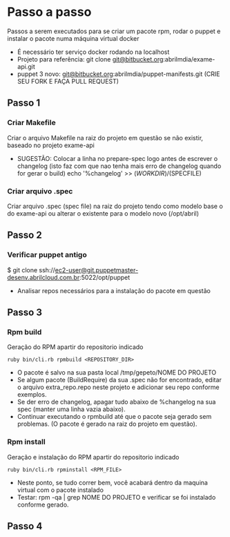 # Passo a passo
Passos a serem executados para se criar um pacote rpm, rodar o puppet e instalar o pacote numa máquina virtual docker
* É necessário ter serviço docker rodando na localhost
* Projeto para referência: git clone git@bitbucket.org:abrilmdia/exame-api.git
* puppet 3 novo: git@bitbucket.org:abrilmdia/puppet-manifests.git (CRIE SEU FORK E FAÇA PULL REQUEST)

## Passo 1

### Criar Makefile
Criar o arquivo Makefile na raiz do projeto em questão se não existir, baseado no projeto exame-api

- SUGESTÃO:
Colocar a linha no prepare-spec logo antes de escrever o changelog (isto faz com que nao tenha mais erro de changelog quando for gerar o build)
echo '%changelog' >> $(WORKDIR)/$(SPECFILE)

### Criar arquivo .spec
Criar arquivo .spec (spec file) na raiz do projeto tendo como modelo base o do exame-api ou alterar o existente para o modelo novo (/opt/abril)


## Passo 2

### Verificar puppet antigo
$ git clone ssh://ec2-user@git.puppetmaster-desenv.abrilcloud.com.br:5022/opt/puppet

- Analisar repos necessários para a instalação do pacote em questão


## Passo 3

### Rpm build
Geração do RPM apartir do repositorio indicado

    ruby bin/cli.rb rpmbuild <REPOSITORY_DIR>

- O pacote é salvo na sua pasta local /tmp/gepeto/NOME DO PROJETO
- Se algum pacote (BuildRequire) da sua .spec não for encontrado, editar o arquivo extra_repo.repo neste projeto e adicionar seu repo conforme exemplos.
- Se der erro de changelog, apagar tudo abaixo de %changelog na sua spec (manter uma linha vazia abaixo).
- Continuar executando o rpmbuild até que o pacote seja gerado sem problemas. (O pacote é gerado na raiz do projeto em questão).


### Rpm install
Geração e instalação do RPM apartir do repositorio indicado

    ruby bin/cli.rb rpminstall <RPM_FILE>

- Neste ponto, se tudo correr bem, você acabará dentro da maquina virtual com o pacote instalado
- Testar: rpm -qa | grep NOME DO PROJETO e verificar se foi instalado conforme gerado.


## Passo 4




